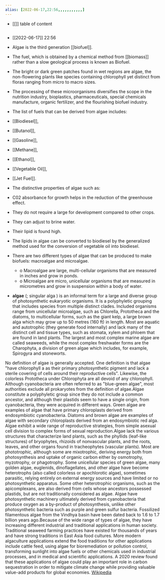 ```yaml
---
alias: [2022-06-17,22:56,,,,,,,,,,,]
---
```

- [[]]
table of content
```toc
```

- [[2022-06-17]] 22:56
- Algae is the third generation [[biofuel]].
- The fuel, which is obtained by a chemical method from [[biomass]] rather than a slow geological process is known as Biofuel.
- The bright or dark green patches found in wet regions are algae, the non-flowering plants like species containing chlorophyll yet distinct from floras ranging from micro to macro sizes.
- The processing of these microorganisms diversifies the scope in the nutrition industry, bioplastics, pharmaceuticals, special chemicals manufacture, organic fertilizer, and the flourishing biofuel industry.
- The list of fuels that can be derived from algae includes:
- [[Biodiesel]],
- [[Butanol]],
- [[Gasoline]],
- [[Methane]],
- [[Ethanol]],
- [[Vegetable Oil]],
- [[Jet Fuel]].

- The distinctive properties of algae such as:
- C02 absorbance for growth helps in the reduction of the greenhouse effect.
- They do not require a large for development compared to other crops.
- They can adjust to brine water.
- Their lipid is found high.
- The lipids in algae can be converted to biodiesel by the generalized method used for the conversion of vegetable oil into biodiesel.
- There are two different types of algae that can be produced to make biofuels: macroalgae and microalgae.
	- o Macroalgae are large, multi-cellular organisms that are measured in inches and grow in ponds.
	- o Microalgae are micro, unicellular organisms that are measured in micrometres and grow in suspension within a body of water.

- **algae** (; singular alga ) is an informal term for a large and diverse group of photosynthetic eukaryotic organisms. It is a polyphyletic grouping that includes species from multiple distinct clades. Included organisms range from unicellular microalgae, such as Chlorella, Prototheca and the diatoms, to multicellular forms, such as the giant kelp, a large brown alga which may grow up to 50 metres (160 ft) in length. Most are aquatic and autotrophic (they generate food internally) and lack many of the distinct cell and tissue types, such as stomata, xylem and phloem that are found in land plants. The largest and most complex marine algae are called seaweeds, while the most complex freshwater forms are the Charophyta, a division of green algae which includes, for example, Spirogyra and stoneworts.

No definition of algae is generally accepted. One definition is that algae "have chlorophyll a as their primary photosynthetic pigment and lack a sterile covering of cells around their reproductive cells". Likewise, the colorless Prototheca under Chlorophyta are all devoid of any chlorophyll. Although cyanobacteria are often referred to as "blue-green algae", most authorities exclude all prokaryotes from the definition of algae.Algae constitute a polyphyletic group since they do not include a common ancestor, and although their plastids seem to have a single origin, from cyanobacteria, they were acquired in different ways. Green algae are examples of algae that have primary chloroplasts derived from endosymbiotic cyanobacteria. Diatoms and brown algae are examples of algae with secondary chloroplasts derived from an endosymbiotic red alga. Algae exhibit a wide range of reproductive strategies, from simple asexual cell division to complex forms of sexual reproduction.Algae lack the various structures that characterize land plants, such as the phyllids (leaf-like structures) of bryophytes, rhizoids of nonvascular plants, and the roots, leaves, and other organs found in tracheophytes (vascular plants). Most are phototrophic, although some are mixotrophic, deriving energy both from photosynthesis and uptake of organic carbon either by osmotrophy, myzotrophy, or phagotrophy. Some unicellular species of green algae, many golden algae, euglenids, dinoflagellates, and other algae have become heterotrophs (also called colorless or apochlorotic algae), sometimes parasitic, relying entirely on external energy sources and have limited or no photosynthetic apparatus. Some other heterotrophic organisms, such as the apicomplexans, are also derived from cells whose ancestors possessed plastids, but are not traditionally considered as algae. Algae have photosynthetic machinery ultimately derived from cyanobacteria that produce oxygen as a by-product of photosynthesis, unlike other photosynthetic bacteria such as purple and green sulfur bacteria. Fossilized filamentous algae from the Vindhya basin have been dated back to 1.6 to 1.7 billion years ago.Because of the wide range of types of algae, they have increasing different industrial and traditional applications in human society. Traditional seaweed farming practices have existed for thousands of years and have strong traditions in East Asia food cultures. More modern algaculture applications extend the food traditions for other applications include cattle feed, using algae for bioremediation or pollution control, transforming sunlight into algae fuels or other chemicals used in industrial processes, and in medical and scientific applications. A 2020 review found that these applications of algae could play an important role in carbon sequestration in order to mitigate climate change while providing valuable value-add products for global economies.
[Wikipedia](https://en.wikipedia.org/wiki/Algae)